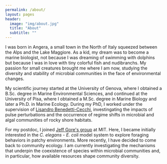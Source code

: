 ```yaml
---
permalink: /about/
layout: pages
header:
  image: "img/about.jpg"
  title: "About"
  subtitle: ""
---
```


I was born in Angera, a small town in the North of Italy squeezed between the Alps and the Lake Maggiore. As a kid, my dream was to become a marine biologist, not because I was dreaming of swimming with dolphins but because I was in love with tiny colorful fish and nudibranchs. My passion for small creatures brought me where I am now, studying the diversity and stability of microbial communities in the face of environmental changes. 

My scientific journey started at the University of Genova, where I obtained a B.Sc. degree in Marine Environmental Sciences, and continued at the University of Pisa, where I obtained a M.Sc. degree in Marine Biology and later a Ph.D. in Marine Ecology. During my PhD, I worked under the supervision of [Lisandro Benedetti-Cecchi](https://sites.google.com/site/lisandrobenedetticecchi/as), investingating the impacts of pulse perturbations and the occurrence of regime shifts in microbial and algal communities of rocky shore habitats.

For my postdoc, I joined [Jeff Gore's group](http://www.gorelab.org) at MIT. Here, I became initially interested in the *C. elegans* - *E. coli* model system to explore foraging behaviors in patchy environments. More recently, I have decided to come back to community ecology. I am currently investigating the mechanisms that underpin the coexistence of species within microbial communities and, in particular, how available resources shape community diversity.



